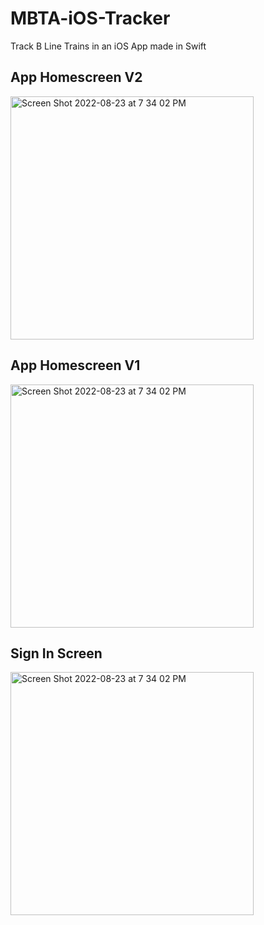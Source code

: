 # MBTA-iOS-Tracker
 Track B Line Trains in an iOS App made in Swift

## App Homescreen V2
<img width="389" alt="Screen Shot 2022-08-23 at 7 34 02 PM" src="https://user-images.githubusercontent.com/28206070/186289503-07de6bbd-47dd-4052-b181-c1809ce947e1.png">


## App Homescreen V1
<img width="389" alt="Screen Shot 2022-08-23 at 7 34 02 PM" src="https://user-images.githubusercontent.com/28206070/154198510-a8eee1e4-1138-40af-89e8-3d63dc03a3c2.png">



## Sign In Screen
<img width="389" alt="Screen Shot 2022-08-23 at 7 34 02 PM" src="https://user-images.githubusercontent.com/28206070/154198510-a8eee1e4-1138-40af-89e8-3d63dc03a3c2.png">

